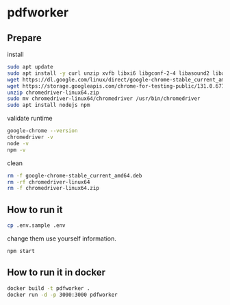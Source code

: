 # pdfworker

## Prepare

install

```bash
sudo apt update
sudo apt install -y curl unzip xvfb libxi6 libgconf-2-4 libasound2 libatk1.0-0 libc6 libcairo2 libcups2 libdbus-1-3 libexpat1 libfontconfig1 libgtk-3-0
wget https://dl.google.com/linux/direct/google-chrome-stable_current_amd64.deb sudo apt install ./google-chrome-stable_current_amd64.deb
wget https://storage.googleapis.com/chrome-for-testing-public/131.0.6778.204/linux64/chromedriver-linux64.zip
unzip chromedriver-linux64.zip 
sudo mv chromedriver-linux64/chromedriver /usr/bin/chromedriver
sudo apt install nodejs npm
```

validate runtime

```bash
google-chrome --version
chromedriver -v
node -v
npm -v
```

clean

```bash
rm -f google-chrome-stable_current_amd64.deb
rm -rf chromedriver-linux64
rm -f chromedriver-linux64.zip
```

## How to run it

```bash
cp .env.sample .env
```
change them use yourself information.

```bash
npm start
```

## How to run it in docker

```bash
docker build -t pdfworker .
docker run -d -p 3000:3000 pdfworker
```
